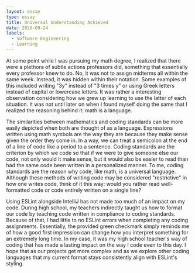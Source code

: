 ```yaml
---
layout: essay
type: essay
title: Universal Understanding Achieved
date: 2020-09-24
labels:
  - Software Engineering
  - Learning
---
```


At some point while I was pursuing my math degree, I realized that there were a plethora of subtle actions professors did, something that essentially every professor knew to do. No, it was not to assign midterms all within the same week. Instead, it was hidden within their notation. Some examples of this included writing "3y" instead of "3 times y" or  using Greek letters instead of capital or lowercase letters. It was rather a interesting observation considering how we grew up learning to use the latter of each situation. It was not until later on when I found myself doing the same that I realized the reasoning behind it: math is a language.

The similarities between mathematics and coding standards can be more easily depicted when both are thought of as a language. Expressions written using math symbols are the way they are because they make sense given the order they come in. In a way, we can treat a semicolon at the end of a line of code like a period to a sentence. Coding standards are the criterion by which we code so that if we were to give someone else our code, not only would it make sense, but it would also be easier to read than had the same code been written in a personalized manner. To me, coding standards are the reason why code, like math, is a universal language. Although these methods of writing code may be considered "restrictive" in how one writes code, think of it this way: would you rather read well-formatted code or code entirely written on a single line?

Using ESLint alongside IntelliJ has not made too much of an impact on my code. During high school, my teachers indirectly taught us how to format our code by teaching code written in compliance to coding standards. Because of that, I had little to no ESLint errors when completing any coding assignments. Essentially, the provided green checkmark simply reminds me of how a good first impression can change how you interpret something for an extremely long time. In my case, it was my high school teacher's way of coding that has made a lasting impact on the way I code even to this day. I hope that as our projects get more complex and as we explore other coding languages that my current format stays consistently align with ESLint's styling.
